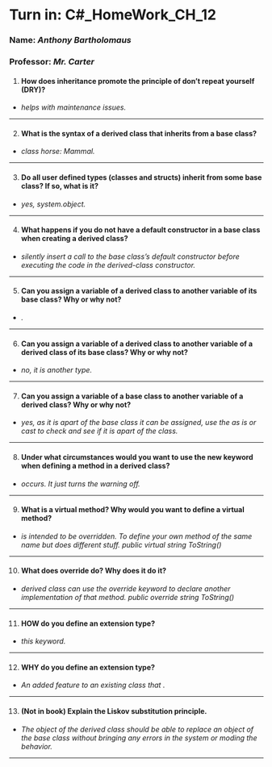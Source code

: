 # **Turn in:** **C#_HomeWork_CH_12**
### **Name:** *Anthony Bartholomaus*
### Professor: *Mr. Carter*

1. #### How does inheritance promote the principle of don’t repeat yourself (DRY)?
- *helps with maintenance issues.*
---
2. #### What is the syntax of a derived class that inherits from a base class?
- *class horse: Mammal.*
---
3. #### Do all user defined types (classes and structs) inherit from some base class? If so, what is it?
- *yes, system.object.*
---
4. #### What happens if you do not have a default constructor in a base class when creating a derived class?
- *silently insert a call to the base class’s default constructor before executing the code in the
derived-class constructor.*
---
5. #### Can you assign a variable of a derived class to another variable of its base class? Why or why not?
- *.*
---
6. #### Can you assign a variable of a derived class to another variable of a derived class of its base class? Why or why not?
- *no, it is another type.*
---
7. #### Can you assign a variable of a base class to another variable of a derived class? Why or why not?
- *yes, as it is apart of the base class it can be assigned, use the as is or cast to check and see if it is apart of the class.*
---
8. #### Under what circumstances would you want to use the new keyword when defining a method in a derived class?
- *occurs. It just turns the warning off.*
---
9. #### What is a virtual method? Why would you want to define a virtual method?
- *is intended to be overridden. To define your own method of the same name but does different stuff.
public virtual string ToString()*
---
10. #### What does override do? Why does it do it?
- *derived class can use the override keyword to declare
another implementation of that method.  public override string ToString()*
---
11. #### HOW do you define an extension type?
- *this keyword.*
---
12. #### WHY do you define an extension type?
- *An added feature to an existing class that .*
---
13. #### (Not in book) Explain the Liskov substitution principle.
- *The object of the derived class should be able to replace an object of the base class without bringing any errors in the system or moding the behavior.*
---
